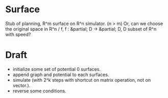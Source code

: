 # Surface
Stub of planning, R^m surface on R^n simulator. (n &gt; m)
Or, can we choose the original space in R^n / f, f : &partial; D &rightarrow; &partial; D, D subset of R^n with speed?

# Draft
* initialize some set of potential 0 surfaces.
* append graph and potential to each surfaces.
* simulate (with 2^k steps with shortcut on matrix operation, not on vector.).
* reverse some conditions.
